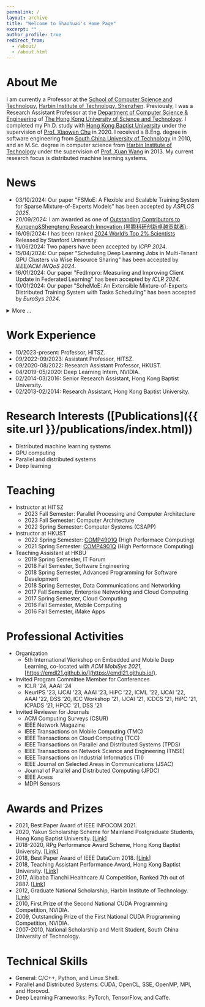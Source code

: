 ```yaml
---
permalink: /
layout: archive
title: "Welcome to Shaohuai's Home Page"
excerpt: ""
author_profile: true
redirect_from: 
  - /about/
  - /about.html
---
```


About Me
======
I am currently a Professor at the [School of Computer Science and Technology](http://cs.hitsz.edu.cn), [Harbin Institute of Technology, Shenzhen](https://www.hitsz.edu.cn/). Previously, I was a Research Assistant Professor at the [Department of Computer Science & Engineering](https://www.cse.ust.hk/) of [The Hong Kong University of Science and Technology](https://www.ust.hk). I completed my Ph.D. study with [Hong Kong Baptist University](https://www.hkbu.edu.hk) under the supervision of [Prof. Xiaowen Chu](https://sites.google.com/view/chuxiaowen) in 2020. I received a B.Eng. degree in software engineering from [South China University of Technology](https://www.scut.edu.cn) in 2010, and an M.Sc. degree in computer science from [Harbin Institute of Technology](https://www.hitsz.edu.cn) under the supervision of [Prof. Xuan Wang](http://faculty.hitsz.edu.cn/wangxuan) in 2013. My current research focus is distributed machine learning systems.

News
======
- 03/10/2024: Our paper "FSMoE: A Flexible and Scalable Training System for Sparse Mixture-of-Experts Models" has been accepted by *ASPLOS 2025*. 
- 20/09/2024: I am awarded as one of [Outstanding Contributors to Kunpeng&Shengteng Research Innovation (昇腾科研创新卓越贡献者)](https://mp.weixin.qq.com/s/ocCWaCDPmQ4vjoOFqra3OQ). 
- 16/09/2024: I has been ranked [2024 World’s Top 2% Scientists](https://top2percentscientists.com/top-2-percent-scientists-by-stanford/) Released by Stanford University.
- 11/06/2024: Two papers have been accepted by *ICPP 2024*. 
- 15/04/2024: Our paper "Scheduling Deep Learning Jobs in Multi-Tenant GPU Clusters via Wise Resource Sharing" has been accepted by *IEEE/ACM IWQoS 2024*. 
- 16/01/2024: Our paper "FedImpro: Measuring and Improving Client Update in Federated Learning" has been accepted by *ICLR 2024*. 
- 10/01/2024: Our paper "ScheMoE: An Extensible Mixture-of-Experts Distributed Training System with Tasks Scheduling" has been accepted by *EuroSys 2024*. 
<details>
  <summary>More ...</summary>
- 01/12/2023: Our paper "Parm: Efficient Training of Large Sparsely-Activated Models with Dedicated Schedules" has been accepted by *IEEE INFOCOM 2024*. 
- 12/11/2023: Our paper "Performance Analysis and Optimizations of Matrix Multiplications on ARMv8 Processors" has been accepted by *DATE 2024*. 
- 10/04/2023: Two papers have been accepted by *IEEE ICDCS 2023*. 
- 21/01/2023: Our paper "Eva: Practical Second-order Optimization with Kronecker-vectorized Approximation" has been accepted by *ICLR 2023*.
- 06/12/2022: Our paper "GossipFL: A Decentralized Federated Learning Framework with Sparsified and Adaptive Communication" has been accepted by *IEEE TPDS*.
- 02/12/2022: Two papers have been accepted by *IEEE INFOCOM 2023*. 
- 06/09/2022: Our paper "Scalable K-FAC Training for Deep Neural Networks with Distributed Preconditioning" has been accepted by *IEEE Transactions on Cloud Computing*. 
- 01/09/2022: I joined Harbin Institute of Technology, Shenzhen as an Assistant Professor.
- 04/07/2022: Our paper "EASNet:Searching Elastic and Accurate Network Architecture for Stereo Matching" has been accepted by *ECCV 2022*. 
- 15/05/2022: Our paper "Virtual Homogeneity Learning: Defending against Data Heterogeneity in Federated Learning" has been accepted by *ICML 2022*. 
- 11/05/2021: Our paper "Exploiting Simultaneous Communications to Accelerate Data Parallel Distributed Deep Learning" has recieved the **Best Paper Award** (3 out of 252 accepted papers) by *IEEE INFOCOM 2021*. 
- 18/03/2021: Our paper "Accelerating Distributed K-FAC with Smart Parallelism of Computing and Communication Tasks" has been accepted by *IEEE ICDCS 2021*. 
- 17/03/2021: We are organizing the *5th International Workshop on Embedded and Mobile Deep Learning*: [https://emdl21.github.io/](https://emdl21.github.io/), co-located with *ACM MobiSys 2021*. Please consider submitting your work to the venue. 
- 19/01/2021: Our paper "Towards Scalable Distributed Training of Deep Learning on Public Cloud Clusters" \[[PDF](https://arxiv.org/pdf/2003.06307)\] has been accepted by *MLSys 2021*. 
- 14/01/2021: Our paper "MG-WFBP: Merging Gradients Wisely for Efficient Communication in Distributed Deep Learning" \[[Code](https://github.com/HKBU-HPML/MG-WFBP), [PDF](https://arxiv.org/pdf/1912.09268)\] has been accepted by *IEEE TPDS*. 
- 05/12/2020: Our paper "Exploiting Simultaneous Communications to Accelerate Data Parallel Distributed Deep Learning" has been accepted by *IEEE INFOCOM 2021*.
- 02/12/2020: Our paper "Automated Model Design and Benchmarking of 3D Deep Learning Models for COVID-19 Detection with Chest CT Scans" has been accepted by *AAAI 2021*.
- 21/10/2020: Our survey paper "A Quantitative Survey of Communication Optimizations in Distributed Deep Learning" \[[Code](https://github.com/HKBU-HPML/ddl-benchmarks), [PDF](https://arxiv.org/abs/2005.13247)\] has been accepted by *IEEE Network Magazine*.
- 28/09/2020: Awarded CCF-Baidu Open Fund (CCF-百度松果基金) \[[Link](https://mp.weixin.qq.com/s/S675-ztnW1y-kW-B6MoqOw)\].
- 01/09/2020: I start my academic position as a RAP at HKUST.
</details>

Work Experience 
======
- 10/2023-present: Professor, HITSZ.
- 09/2022-09/2023: Assistant Professor, HITSZ.
- 09/2020-08/2022: Research Assistant Professor, HKUST.
- 04/2019-05/2020: Deep Learning Intern, NVIDIA. 
- 02/2014-03/2016: Senior Research Assistant, Hong Kong Baptist University. 
- 02/2013-02/2014: Research Assistant, Hong Kong Baptist University.

Research Interests ([Publications]({{ site.url }}/publications/index.html))
======
- Distributed machine learning systems
- GPU computing
- Parallel and distributed systems
- Deep learning

Teaching
======
- Instructor at HITSZ
    - 2023 Fall Semester: Parallel Processing and Computer Architecture 
    - 2023 Fall Semester: Computer Architecture 
    - 2022 Spring Semester: Computer Systems (CSAPP) 
- Instructor at HKUST
    - 2022 Spring Semester: [COMP4901Q](https://course.cse.ust.hk/comp4901q/) (High Performace Computing)
    - 2021 Spring Semester: [COMP4901Q](https://course.cse.ust.hk/comp4901q/) (High Performace Computing)
- Teaching Assistant at HKBU
    - 2019 Spring Semester, IT Forum
    - 2018 Fall Semester, Software Engineering
    - 2018 Spring Semester, Advanced Programming for Software Development
    - 2018 Spring Semester, Data Communications and Networking
    - 2017 Fall Semester, Enterprise Networking and Cloud Computing
    - 2017 Spring Semester, Cloud Computing
    - 2016 Fall Semester, Mobile Computing
    - 2016 Fall Semester, iMake Apps

Professional Activities
======
- Organization
    - 5th International Workshop on Embedded and Mobile Deep Learning, co-located with *ACM MobiSys 2021*, [https://emdl21.github.io/](https://emdl21.github.io/).
- Invited Program Committee Member for Conferences
    - ICLR '24, AAAI '24
    - NeurIPS '23, IJCAI '23, AAAI '23, HiPC '22, ICML '22, IJCAI '22, AAAI '22, DSS '20, ICC Workshop '21, IJCAI '21, ICDCS '21, HiPC '21, ICPADS '21, HPCC '21, DSS '21
- Invited Reviewer for Journals
    - ACM Computing Surveys (CSUR)
    - IEEE Network Magazine 
    - IEEE Transactions on Mobile Computing (TMC)
    - IEEE Transactions on Cloud Computing (TCC)
    - IEEE Transactions on Parallel and Distributed Systems (TPDS)
    - IEEE Transactions on Network Science and Engineering (TNSE)
    - IEEE Transactions on Industrial Informatics (TII)
    - IEEE Journal on Selected Areas in Communications (JSAC)
    - Journal of Parallel and Distributed Computing (JPDC)
    - IEEE Acess 
    - MDPI Sensors

Awards and Prizes
======
- 2021, Best Paper Award of IEEE INFOCOM 2021. 
- 2020, Yakun Scholarship Scheme for Mainland Postgraduate Students, Hong Kong Baptist University. \[[Link](https://www.comp.hkbu.edu.hk/v1/?pid=48)\]
- 2018-2020, RPg Performance Award Scheme, Hong Kong Baptist University. \[[Link](https://www.comp.hkbu.edu.hk/v1/?pid=48)\]
- 2018, Best Paper Award of IEEE DataCom 2018. \[[Link](https://www.comp.hkbu.edu.hk/v1/?page=std_ach&id=117&ach)\]
- 2018, Teaching Assistant Performance Award, Hong Kong Baptist University. \[[Link](https://www.comp.hkbu.edu.hk/v1/?pid=48)\]
- 2017, Alibaba Tianchi Healthcare AI Competition, Ranked 7th out of 2887. \[[Link](https://tianchi.aliyun.com/competition/entrance/231601/rankingList?lang=en-us)\]
- 2012, Graduate National Scholarship, Harbin Institute of Technology. \[[Link](http://www.hitsz.edu.cn/article/view/id-16543.html)\]
- 2010, First Prize of the Second National CUDA Programming Competition, NVIDIA.
- 2009, Outstanding Prize of the First National CUDA Programming Competition, NVIDIA.
- 2007-2010, National Scholarship and Merit Student, South China University of Technology.

Technical Skills
=====
- General: C/C++, Python, and Linux Shell. 
- Parallel and Distributed Systems: CUDA, OpenCL, SSE, OpenMP, MPI, and Horovod. 
- Deep Learning Frameworks: PyTorch, TensorFlow, and Caffe.
